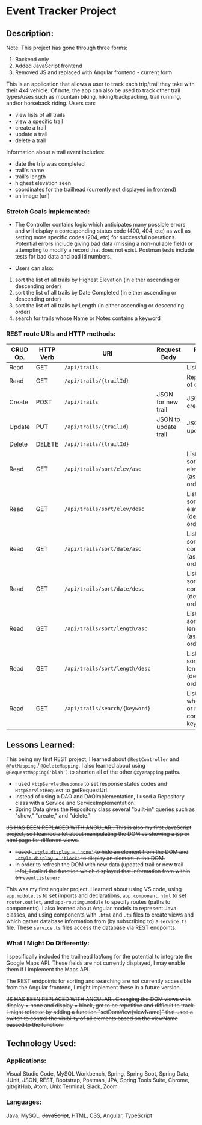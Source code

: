 # Event Tracker Project

## Description:
Note: This project has gone through three forms:
1. Backend only
2. Added JavaScript frontend
3. Removed JS and replaced with Angular frontend - current form

This is an application that allows a user to track each trip/trail they take with their 4x4 vehicle. Of note, the app can also be used to track other trail types/uses such as mountain biking, hiking/backpacking, trail running, and/or horseback riding.  Users can:
- view lists of all trails
- view a specific trail
- create a trail
- update a trail
- delete a trail

Information about a trail event includes:
- date the trip was completed
- trail's name
- trail's length
- highest elevation seen
- coordinates for the trailhead (currently not displayed in frontend)
- an image (url)  

### Stretch Goals Implemented:
- The Controller contains logic which anticipates many possible errors and will display a corresponding status code (400, 404, etc) as well as setting more specific codes (204, etc) for successful operations.  Potential errors include giving bad data (missing a non-nullable field) or attempting to modify a record that does not exist.  Postman tests include tests for bad data and bad id numbers.

- Users can also:
1. sort the list of all trails by Highest Elevation (in either ascending or descending order)
2. sort the list of all trails by Date Completed (in either ascending or descending order)
3. sort the list of all trails by Length (in either ascending or descending order)
4. search for trails whose Name or Notes contains a keyword

### REST route URIs and HTTP methods:
| CRUD Op. | HTTP Verb | URI                         | Request Body | Response Body |
|----------|-----------|-----------------------------|--------------|---------------|
| Read     | GET       | `/api/trails`               |              | List of all trails |
| Read     | GET       | `/api/trails/{trailId}`     |              | Representation of one trail |
| Create   | POST      | `/api/trails`               | JSON for new trail| JSON of created trail |
| Update   | PUT       | `/api/trails/{trailId}`     | JSON to update trail | JSON of updated trail |
| Delete   | DELETE    | `/api/trails/{trailId}`     |              | |
| Read     | GET       | `/api/trails/sort/elev/asc` |              | List of trails sorted by elevation (ascending order)|
| Read     | GET       | `/api/trails/sort/elev/desc`|              | List of trails sorted by elevation (descending order)|
| Read     | GET       | `/api/trails/sort/date/asc` |              | List of trails sorted by date completed (ascending order)|
| Read     | GET       | `/api/trails/sort/date/desc`|              | List of trails sorted by date completed (descending order)|
| Read     | GET       | `/api/trails/sort/length/asc` |              | List of trails sorted by length (ascending order)|
| Read     | GET       | `/api/trails/sort/length/desc`|              | List of trails sorted by length (descending order)|
| Read     | GET       | `/api/trails/search/{keyword}`|              | List of trails whose name or notes contains the keyword|

## Lessons Learned:
This being my first REST project, I learned about `@RestController` and `@PutMapping` / `@DeleteMapping`.  I also learned about using `@RequestMapping('blah')` to shorten all of the other `@xyzMapping` paths.
- I used `HttpServletResponse` to set response status codes and `HttpServletRequest` to getRequestUrl.  
- Instead of using a DAO and DAOImplementation, I used a Repository class with a Service and ServiceImplementation.  
- Spring Data gives the Repository class several "built-in" queries such as "show," "create," and "delete."

~~JS HAS BEEN REPLACED WITH ANGULAR...This is also my first JavaScript project, so I learned a lot about manipulating the DOM vs showing a jsp or html page for different views.~~
- ~~I used `.style.display = 'none'` to hide an element from the DOM and `.style.display = 'block'` to display an element in the DOM.~~  
- ~~In order to refresh the DOM with new data (updated trail or new trail info), I called the function which displayed that information from within an `eventListener`.~~

This was my first angular project.  I learned about using VS code, using `app.module.ts` to set imports and declarations, `app.component.html` to set `router.outlet`, and `app-routing.module` to specify routes (paths to components).  I also learned about Angular models to represent Java classes, and using components with `.html` and `.ts` files to create views and which gather database information from (by subscribing to) a `service.ts` file.  These `service.ts` files access the database via REST endpoints.  


### What I Might Do Differently:
I specifically included the trailhead lat/long for the potential to integrate the Google Maps API. These fields are not currently displayed, I may enable them if I implement the Maps API.

The REST endpoints for sorting and searching are not currently accessible from the  Angular frontend, I might implement these in a future version.  

~~JS HAS BEEN REPLACED WITH ANGULAR...Changing the DOM views with display = none and display = block, got to be repetitive and difficult to track.  I might refactor by adding a function "setDomView(viewName)" that used a switch to control the visibility of all elements based on the viewName passed to the function.~~  

## Technology Used:
### Applications:
Visual Studio Code, MySQL Workbench, Spring, Spring Boot, Spring Data, JUnit, JSON, REST, Bootstrap, Postman, JPA, Spring Tools Suite, Chrome, git/gitHub, Atom, Unix Terminal, Slack, Zoom

### Languages:
Java, MySQL, ~~JavaScript~~, HTML, CSS, Angular, TypeScript
